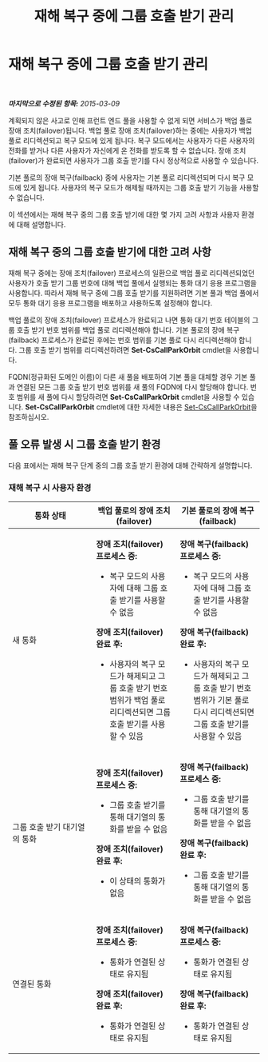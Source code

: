﻿---
title: 재해 복구 중에 그룹 호출 받기 관리
TOCTitle: 재해 복구 중에 그룹 호출 받기 관리
ms:assetid: 2d32f19f-c649-4a72-a4fb-edd338e3a7cc
ms:mtpsurl: https://technet.microsoft.com/ko-kr/library/JJ945618(v=OCS.15)
ms:contentKeyID: 52056811
ms.date: 08/10/2015
mtps_version: v=OCS.15
ms.translationtype: HT
---

# 재해 복구 중에 그룹 호출 받기 관리

 

_**마지막으로 수정된 항목:** 2015-03-09_

계획되지 않은 사고로 인해 프런트 엔드 풀을 사용할 수 없게 되면 서비스가 백업 풀로 장애 조치(failover)됩니다. 백업 풀로 장애 조치(failover)하는 중에는 사용자가 백업 풀로 리디렉션되고 복구 모드에 있게 됩니다. 복구 모드에서는 사용자가 다른 사용자의 전화를 받거나 다른 사용자가 자신에게 온 전화를 받도록 할 수 없습니다. 장애 조치(failover)가 완료되면 사용자가 그룹 호출 받기를 다시 정상적으로 사용할 수 있습니다.

기본 풀로의 장애 복구(failback) 중에 사용자는 기본 풀로 리디렉션되며 다시 복구 모드에 있게 됩니다. 사용자의 복구 모드가 해제될 때까지는 그룹 호출 받기 기능을 사용할 수 없습니다.

이 섹션에서는 재해 복구 중의 그룹 호출 받기에 대한 몇 가지 고려 사항과 사용자 환경에 대해 설명합니다.

## 재해 복구 중의 그룹 호출 받기에 대한 고려 사항

재해 복구 중에는 장애 조치(failover) 프로세스의 일환으로 백업 풀로 리디렉션되었던 사용자가 호출 받기 그룹 번호에 대해 백업 풀에서 실행되는 통화 대기 응용 프로그램을 사용합니다. 따라서 재해 복구 중에 그룹 호출 받기를 지원하려면 기본 풀과 백업 풀에서 모두 통화 대기 응용 프로그램을 배포하고 사용하도록 설정해야 합니다.

백업 풀로의 장애 조치(failover) 프로세스가 완료되고 나면 통화 대기 번호 테이블의 그룹 호출 받기 번호 범위를 백업 풀로 리디렉션해야 합니다. 기본 풀로의 장애 복구(failback) 프로세스가 완료된 후에는 번호 범위를 기본 풀로 다시 리디렉션해야 합니다. 그룹 호출 받기 범위를 리디렉션하려면 **Set-CsCallParkOrbit** cmdlet을 사용합니다.

FQDN(정규화된 도메인 이름)이 다른 새 풀을 배포하여 기본 풀을 대체할 경우 기본 풀과 연결된 모든 그룹 호출 받기 번호 범위를 새 풀의 FQDN에 다시 할당해야 합니다. 번호 범위를 새 풀에 다시 할당하려면 **Set-CsCallParkOrbit** cmdlet을 사용할 수 있습니다. **Set-CsCallParkOrbit** cmdlet에 대한 자세한 내용은 [Set-CsCallParkOrbit](set-cscallparkorbit.md)을 참조하십시오.

## 풀 오류 발생 시 그룹 호출 받기 환경

다음 표에서는 재해 복구 단계 중의 그룹 호출 받기 환경에 대해 간략하게 설명합니다.

### 재해 복구 시 사용자 환경

<table>
<colgroup>
<col style="width: 33%" />
<col style="width: 33%" />
<col style="width: 33%" />
</colgroup>
<thead>
<tr class="header">
<th>통화 상태</th>
<th>백업 풀로의 장애 조치(failover)</th>
<th>기본 풀로의 장애 복구(failback)</th>
</tr>
</thead>
<tbody>
<tr class="odd">
<td><p>새 통화</p></td>
<td><p><strong>장애 조치(failover) 프로세스 중:</strong></p>
<ul>
<li><p>복구 모드의 사용자에 대해 그룹 호출 받기를 사용할 수 없음</p></li>
</ul>
<p><strong>장애 조치(failover) 완료 후:</strong></p>
<ul>
<li><p>사용자의 복구 모드가 해제되고 그룹 호출 받기 번호 범위가 백업 풀로 리디렉션되면 그룹 호출 받기를 사용할 수 있음</p></li>
</ul></td>
<td><p><strong>장애 복구(failback) 프로세스 중:</strong></p>
<ul>
<li><p>복구 모드의 사용자에 대해 그룹 호출 받기를 사용할 수 없음</p></li>
</ul>
<p><strong>장애 복구(failback) 완료 후:</strong></p>
<ul>
<li><p>사용자의 복구 모드가 해제되고 그룹 호출 받기 번호 범위가 기본 풀로 다시 리디렉션되면 그룹 호출 받기를 사용할 수 있음</p></li>
</ul></td>
</tr>
<tr class="even">
<td><p>그룹 호출 받기 대기열의 통화</p></td>
<td><p><strong>장애 조치(failover) 프로세스 중:</strong></p>
<ul>
<li><p>그룹 호출 받기를 통해 대기열의 통화를 받을 수 없음</p></li>
</ul>
<p><strong>장애 조치(failover) 완료 후:</strong></p>
<ul>
<li><p>이 상태의 통화가 없음</p></li>
</ul></td>
<td><p><strong>장애 복구(failback) 프로세스 중:</strong></p>
<ul>
<li><p>그룹 호출 받기를 통해 대기열의 통화를 받을 수 없음</p></li>
</ul>
<p><strong>장애 복구(failback) 완료 후:</strong></p>
<ul>
<li><p>그룹 호출 받기를 통해 대기열의 통화를 받을 수 없음</p></li>
</ul></td>
</tr>
<tr class="odd">
<td><p>연결된 통화</p></td>
<td><p><strong>장애 조치(failover) 프로세스 중:</strong></p>
<ul>
<li><p>통화가 연결된 상태로 유지됨</p></li>
</ul>
<p><strong>장애 조치(failover) 완료 후:</strong></p>
<ul>
<li><p>통화가 연결된 상태로 유지됨</p></li>
</ul></td>
<td><p><strong>장애 복구(failback) 프로세스 중:</strong></p>
<ul>
<li><p>통화가 연결된 상태로 유지됨</p></li>
</ul>
<p><strong>장애 복구(failback) 완료 후:</strong></p>
<ul>
<li><p>통화가 연결된 상태로 유지됨</p></li>
</ul></td>
</tr>
</tbody>
</table>

